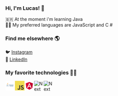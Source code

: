 ### Hi, I'm Lucas! 👋

🇧🇷  At the moment i'm learning Java <br>
👩‍💻 My preferred languages ​​are JavaScript and C # <br>


### Find me elsewhere 🌎

🐦  [Instagram](https://www.instagram.com/lucasz_slw/) <br>
💼  [LinkedIn](www.linkedin.com/in/lucas-patrick-p) <br>

### My favorite technologies 👩‍💻

<img align="left" alt="Java" width="30px" src="https://raw.githubusercontent.com/github/explore/80688e429a7d4ef2fca1e82350fe8e3517d3494d/topics/java/java.png" />
<img align="left" alt="JavaScript" width="30px" src="https://raw.githubusercontent.com/github/explore/80688e429a7d4ef2fca1e82350fe8e3517d3494d/topics/javascript/javascript.png" />
<img align="left" alt="Angular" width="30px" src="https://raw.githubusercontent.com/github/explore/80688e429a7d4ef2fca1e82350fe8e3517d3494d/topics/angular/angular.png" />
<img align="left" alt="Next" width="30px" src="https://i.ibb.co/Y0jxfX8/Nextjs.png" />
<img align="left" alt="Next" width="30px" src="https://i.ibb.co/QcQXMx4/C.png" />


<br />
<br />
